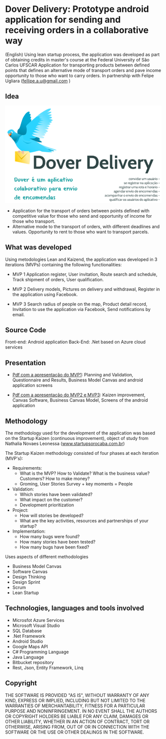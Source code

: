 # Dover Delivery: Prototype android application for sending and receiving orders in a collaborative way

(English) Using lean startup process, the application was developed as part of obtaining credits in master's course at the Federal University of São Carlos UFSCAR
Application for transporting products between defined points that defines an alternative mode of transport orders and pave income opportunity to those who want to carry orders.
In partnership with Felipe Ugliara (fellipe.a.u@gmail.com )

## Idea

![Logo][main_logo]

- Application for the transport of orders between points defined with competitive value for those who send and opportunity of income for those who transport.
- Alternative mode to the transport of orders, with different deadlines and values. Opportunity to rent to those who want to transport parcels.

## What was developed

Using metodologies Lean and Kaizend, the application was developed in 3 iterations (MVPs) containing the following functionalities:

- MVP 1
Application register,
User invitation,
Route search and schedule,
Track shipment of orders,
User qualification.

- MVP 2
Delivery models,
Pictures on delivery and withdrawal,
Register in the application using Facebook.

- MVP 3
Search radius of people on the map,
Product detail record,
Invitation to use the application via Facebook,
Send notifications by email.

## Source Code

Front-end:  Android application
Back-End: .Net based on Azure cloud services

## Presentation

* [Pdf com a apresentação do MVP1][presentation_1_pdf]:
Planning and Validation, Questionnaire and Results, Business Model Canvas and android application screens

* [Pdf com a apresentação do MVP2 e MVP3][presentation_2_pdf]: 
Kaizen improvement, Canvas Software, Business Canvas Model, Screens of the android application


## Methodology

The methodology used for the development of the application was based on the Startup Kaizen (continuous improvement), object of study from Nathalia Novaes Leonessa (www.startupsorocaba.com.br)

The Startup Kaizen methodology consisted of four phases at each iteration (MVP's):
- Requirements:
	* What is the MVP? How to Validate? What is the business value? Customers? How to make money?
	* Groming, User Stories Survey + key moments = People
- Validation:
	* Which stories have been validated?
	* What impact on the customer?
	* Development prioritization
- Project:
	* How will stories be developed?
	* What are the key activities, resources and partnerships of your startup?
- Implementation:
	* How many bugs were found?
	* How many stories have been tested?
	* How many bugs have been fixed?

Uses aspects of different methodologies
- Business Model Canvas
- Software Canvas
- Design Thinking
- Design Sprint
- Scrum
- Lean Startup

## Technologies, languages and tools involved

- Microsfot Azure Services
- Microsoft Visual Studio
- SQL Database
- .Net Framework
- Android Studio
- Google Maps API
- C# Programming Language
- Java Language
- Bitbucket repository
- Rest, Json, Entity Framework, Linq

## Copyright

THE SOFTWARE IS PROVIDED "AS IS", WITHOUT WARRANTY OF ANY KIND, EXPRESS OR
IMPLIED, INCLUDING BUT NOT LIMITED TO THE WARRANTIES OF MERCHANTABILITY,
FITNESS FOR A PARTICULAR PURPOSE AND NONINFRINGEMENT. IN NO EVENT SHALL THE
AUTHORS OR COPYRIGHT HOLDERS BE LIABLE FOR ANY CLAIM, DAMAGES OR OTHER
LIABILITY, WHETHER IN AN ACTION OF CONTRACT, TORT OR OTHERWISE, ARISING FROM,
OUT OF OR IN CONNECTION WITH THE SOFTWARE OR THE USE OR OTHER DEALINGS IN
THE SOFTWARE.


[main_logo]: /project/main_logo.png "Logo"
[presentation_1_pdf]: project/dover-presentation-1.pdf
[presentation_2_pdf]: project/dover-presentation-2.pdf
